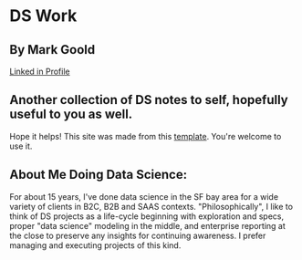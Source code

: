 
# DS Work
## By Mark Goold
[Linked in Profile](https://www.linkedin.com/in/markwgoold/)
## Another collection of DS notes to self, hopefully useful to you as well.

Hope it helps!
This site was made from this [template](https://github.com/mgoold/ds_template).  You're welcome to use it.

## About Me Doing Data Science:

For about 15 years, I've done data science in the SF bay area for a wide variety of clients in B2C, B2B and SAAS contexts.  "Philosophically", I like to think of DS projects as a life-cycle beginning with exploration and specs, proper "data science" modeling in the middle, and enterprise reporting at the close to preserve any insights for continuing awareness.  I prefer managing and executing projects of this kind.

